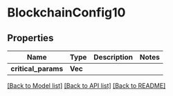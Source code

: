 # BlockchainConfig10

## Properties

Name | Type | Description | Notes
------------ | ------------- | ------------- | -------------
**critical_params** | **Vec<i32>** |  | 

[[Back to Model list]](../README.md#documentation-for-models) [[Back to API list]](../README.md#documentation-for-api-endpoints) [[Back to README]](../README.md)


